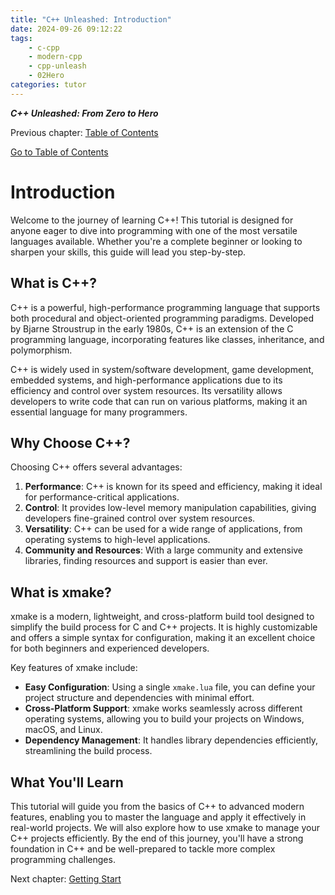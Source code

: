 ```yaml
---
title: "C++ Unleashed: Introduction"
date: 2024-09-26 09:12:22
tags:
    - c-cpp
    - modern-cpp
    - cpp-unleash
    - 02Hero
categories: tutor
---
```


___C++ Unleashed: From Zero to Hero___

Previous chapter: [Table of Contents](/2024/09/26/cpp-unleash/02h-menu)

[Go to Table of Contents](/2024/09/26/cpp-unleash/02h-menu)

# Introduction

Welcome to the journey of learning C++! This tutorial is designed for anyone eager to dive into programming with one of the most versatile languages available. Whether you're a complete beginner or looking to sharpen your skills, this guide will lead you step-by-step.

## What is C++?

C++ is a powerful, high-performance programming language that supports both procedural and object-oriented programming paradigms. Developed by Bjarne Stroustrup in the early 1980s, C++ is an extension of the C programming language, incorporating features like classes, inheritance, and polymorphism.

C++ is widely used in system/software development, game development, embedded systems, and high-performance applications due to its efficiency and control over system resources. Its versatility allows developers to write code that can run on various platforms, making it an essential language for many programmers.

## Why Choose C++?

Choosing C++ offers several advantages:

1. **Performance**: C++ is known for its speed and efficiency, making it ideal for performance-critical applications.
2. **Control**: It provides low-level memory manipulation capabilities, giving developers fine-grained control over system resources.
3. **Versatility**: C++ can be used for a wide range of applications, from operating systems to high-level applications.
4. **Community and Resources**: With a large community and extensive libraries, finding resources and support is easier than ever.

## What is xmake?

xmake is a modern, lightweight, and cross-platform build tool designed to simplify the build process for C and C++ projects. It is highly customizable and offers a simple syntax for configuration, making it an excellent choice for both beginners and experienced developers.

Key features of xmake include:

- **Easy Configuration**: Using a single `xmake.lua` file, you can define your project structure and dependencies with minimal effort.
- **Cross-Platform Support**: xmake works seamlessly across different operating systems, allowing you to build your projects on Windows, macOS, and Linux.
- **Dependency Management**: It handles library dependencies efficiently, streamlining the build process.

## What You'll Learn

This tutorial will guide you from the basics of C++ to advanced modern features, enabling you to master the language and apply it effectively in real-world projects. We will also explore how to use xmake to manage your C++ projects efficiently. By the end of this journey, you'll have a strong foundation in C++ and be well-prepared to tackle more complex programming challenges.

Next chapter: [Getting Start](/2024/09/26/cpp-unleash/02h-getstart)